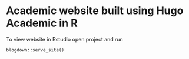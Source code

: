 # Academic website built using Hugo Academic in R
 
To view website in Rstudio open project and run

`blogdown::serve_site()`
